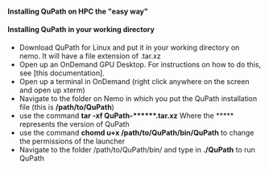 #### Installing QuPath on HPC the "easy way"

#### Installing QuPath in your working directory 
* Download QuPath for Linux and put it in your working directory on nemo. It will have a file extension of .tar.xz
* Open up an OnDemand GPU Desktop. For instructions on how to do this, see [this documentation].
* Open up a terminal in OnDemand (right click anywhere on the screen and open up xterm)
* Navigate to the folder on Nemo in which you put the QuPath installation file (this is __/path/to/QuPath__)
* use the command __tar -xf QuPath-******.tar.xz__ Where the ***** represents the version of QuPath
* use the command __chomd u+x /path/to/QuPath/bin/QuPath__ to change the permissions of the launcher
* Navigate to the folder /path/to/QuPath/bin/ and type in __./QuPath__ to run QuPath
